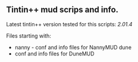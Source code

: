 ## Tintin++ mud scrips and info. 

Latest tintin++ version tested for this scripts: *_2.01.4_*

Files starting with:
 - nanny - conf and info files for NannyMUD dune 
 - conf and info files for DuneMUD

